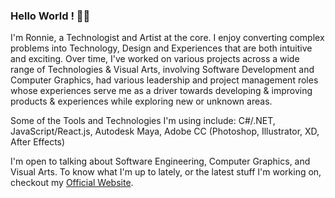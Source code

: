 ### Hello World ! 👋🏽
I'm Ronnie, a Technologist and Artist at the core. I enjoy converting complex problems into Technology, Design and Experiences that are both intuitive and exciting. Over time, I've worked on various projects across a wide range of Technologies & Visual Arts, involving Software Development and Computer Graphics, had various leadership and project management roles whose experiences serve me as a driver towards developing & improving products & experiences while exploring new or unknown areas.

Some of the Tools and Technologies I'm using include: C#/.NET, JavaScript/React.js, Autodesk Maya, Adobe CC (Photoshop, Illustrator, XD, After Effects)

I'm open to talking about Software Engineering, Computer Graphics, and Visual Arts. To know what I'm up to lately, or the latest stuff I'm working on, checkout my <a href="https://ronnielutaro.github.io/portfolio/" target="_blank">Official Website</a>.
